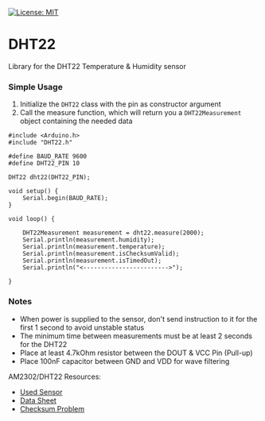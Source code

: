 [![License: MIT](https://img.shields.io/badge/license-MIT-green.svg)](https://github.com/ItsGosho/DHT22/blob/main/LICENSE)

# DHT22

Library for the DHT22 Temperature & Humidity sensor

### Simple Usage

1. Initialize the `DHT22` class with the pin as constructor argument
2. Call the measure function, which will return you a `DHT22Measurement` object containing the
needed data

```
#include <Arduino.h>
#include "DHT22.h"

#define BAUD_RATE 9600
#define DHT22_PIN 10

DHT22 dht22(DHT22_PIN);

void setup() {
    Serial.begin(BAUD_RATE);
}

void loop() {

    DHT22Measurement measurement = dht22.measure(2000);
    Serial.println(measurement.humidity);
    Serial.println(measurement.temperature);
    Serial.println(measurement.isChecksumValid);
    Serial.println(measurement.isTimedOut);
    Serial.println("<------------------------>");

}
```

### Notes

- When power is supplied to the sensor, don't send instruction to it for the first 1 second 
to avoid unstable status
- The minimum time between measurements must be at least 2 seconds for the DHT22
- Place at least 4.7kOhm resistor between the DOUT & VCC Pin (Pull-up)
- Place 100nF capacitor between GND and VDD for wave filtering

AM2302/DHT22 Resources:
- [Used Sensor](https://www.waveshare.com/dht22-temperature-humidity-sensor.htm)
- [Data Sheet](https://cdn-shop.adafruit.com/datasheets/Digital+humidity+and+temperature+sensor+AM2302.pdf)
- [Checksum Problem](https://stackoverflow.com/questions/68547020/dht22-sensors-checksum-not-valid/68547021?noredirect=1#comment121145477_68547021)